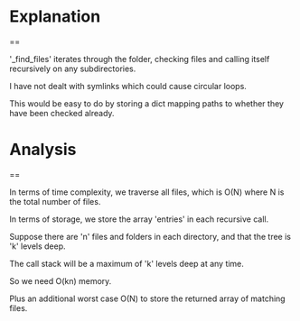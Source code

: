 # Explanation
==

'_find_files' iterates through the folder, checking files and calling itself recursively on any subdirectories.

I have not dealt with symlinks which could cause circular loops.

This would be easy to do by storing a dict mapping paths to whether they have been checked already.

# Analysis
==

In terms of time complexity, we traverse all files, which is O(N) where N is the total number of files.

In terms of storage, we store the array 'entries' in each recursive call.

Suppose there are 'n' files and folders in each directory, and that the tree is 'k' levels deep.

The call stack will be a maximum of 'k' levels deep at any time.

So we need O(kn) memory.

Plus an additional worst case O(N) to store the returned array of matching files.


